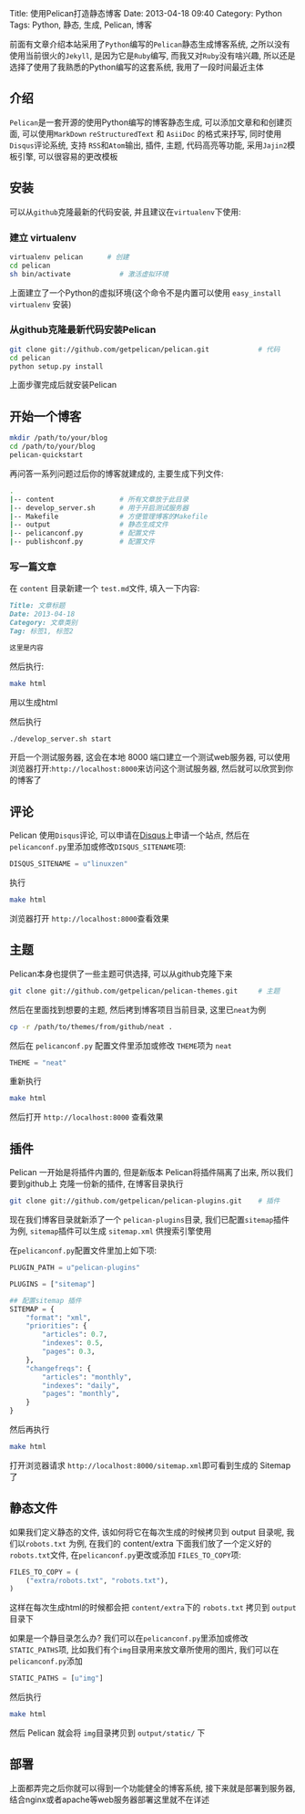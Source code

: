 Title: 使用Pelican打造静态博客
Date: 2013-04-18 09:40
Category: Python
Tags: Python, 静态, 生成, Pelican, 博客

前面有文章介绍本站采用了`Python`编写的`Pelican`静态生成博客系统, 之所以没有使用当前很火的`Jekyll`, 是因为它是`Ruby`编写, 而我又对`Ruby`没有啥兴趣, 所以还是选择了使用了我熟悉的Python编写的这套系统, 我用了一段时间最近主体

## 介绍
`Pelican`是一套开源的使用Python编写的博客静态生成, 可以添加文章和和创建页面, 可以使用`MarkDown` `reStructuredText` 和 `AsiiDoc` 的格式来抒写, 同时使用 `Disqus`评论系统, 支持 `RSS`和`Atom`输出, 插件, 主题, 代码高亮等功能, 采用`Jajin2`模板引擎, 可以很容易的更改模板

## 安装
可以从`github`克隆最新的代码安装, 并且建议在`virtualenv`下使用:

### 建立 virtualenv
```bash
virtualenv pelican      # 创建
cd pelican
sh bin/activate            # 激活虚拟环境
```
上面建立了一个Python的虚拟环境(这个命令不是内置可以使用 `easy_install virtualenv` 安装)

### 从github克隆最新代码安装Pelican
```bash
git clone git://github.com/getpelican/pelican.git            # 代码
cd pelican
python setup.py install
```
上面步骤完成后就安装Pelican

## 开始一个博客
```bash
mkdir /path/to/your/blog
cd /path/to/your/blog
pelican-quickstart
```
再问答一系列问题过后你的博客就建成的, 主要生成下列文件:
```bash
.
|-- content                # 所有文章放于此目录
|-- develop_server.sh      # 用于开启测试服务器
|-- Makefile               # 方便管理博客的Makefile
|-- output                 # 静态生成文件
|-- pelicanconf.py         # 配置文件
|-- publishconf.py         # 配置文件
```

### 写一篇文章
在 `content` 目录新建一个 `test.md`文件, 填入一下内容:
```md
Title: 文章标题
Date: 2013-04-18
Category: 文章类别
Tag: 标签1, 标签2

这里是内容
```
然后执行:
```bash
make html
```
用以生成html

然后执行
```bash
./develop_server.sh start
```
开启一个测试服务器, 这会在本地 8000 端口建立一个测试web服务器, 可以使用浏览器打开:`http://localhost:8000`来访问这个测试服务器, 然后就可以欣赏到你的博客了


## 评论
Pelican 使用`Disqus`评论, 可以申请在[Disqus](https://disqus.com/)上申请一个站点, 然后在`pelicanconf.py`里添加或修改`DISQUS_SITENAME`项:
```python
DISQUS_SITENAME = u"linuxzen"
```
执行
```bash
make html
```
浏览器打开 `http://localhost:8000`查看效果

## 主题
Pelican本身也提供了一些主题可供选择, 可以从github克隆下来
```bash
git clone git://github.com/getpelican/pelican-themes.git     # 主题
```
然后在里面找到想要的主题, 然后拷到博客项目当前目录, 这里已`neat`为例
```bash
cp -r /path/to/themes/from/github/neat .
```
然后在 `pelicanconf.py` 配置文件里添加或修改 `THEME`项为 `neat`
```python
THEME = "neat"
```

重新执行 
```bash
make html
```
然后打开 `http://localhost:8000` 查看效果

## 插件
Pelican 一开始是将插件内置的, 但是新版本 Pelican将插件隔离了出来, 所以我们要到github上 克隆一份新的插件, 在博客目录执行
```bash
git clone git://github.com/getpelican/pelican-plugins.git    # 插件
```
现在我们博客目录就新添了一个 `pelican-plugins`目录, 我们已配置`sitemap`插件为例,
`sitemap`插件可以生成 `sitemap.xml` 供搜索引擎使用

在`pelicanconf.py`配置文件里加上如下项:
```python
PLUGIN_PATH = u"pelican-plugins"

PLUGINS = ["sitemap"]

## 配置sitemap 插件
SITEMAP = {
    "format": "xml",
    "priorities": {
        "articles": 0.7,
        "indexes": 0.5,
        "pages": 0.3,
    },
    "changefreqs": {
        "articles": "monthly",
        "indexes": "daily",
        "pages": "monthly",
    }
}
```

然后再执行
```bash
make html
```
打开浏览器请求 `http://localhost:8000/sitemap.xml`即可看到生成的 Sitemap 了

## 静态文件
如果我们定义静态的文件, 该如何将它在每次生成的时候拷贝到 output 目录呢, 我们以`robots.txt` 为例, 在我们的 content/extra 下面我们放了一个定义好的 `robots.txt`文件, 在`pelicanconf.py`更改或添加 `FILES_TO_COPY`项:
```python
FILES_TO_COPY = (
    ("extra/robots.txt", "robots.txt"),
)
```
这样在每次生成html的时候都会把 `content/extra`下的 `robots.txt` 拷贝到 `output`目录下

如果是一个静目录怎么办? 我们可以在`pelicanconf.py`里添加或修改 `STATIC_PATHS`项, 比如我们有个`img`目录用来放文章所使用的图片, 我们可以在`pelicanconf.py`添加
```python
STATIC_PATHS = [u"img"]
```

然后执行 
```bash
make html
```
然后 Pelican 就会将 `img`目录拷贝到 `output/static/` 下

## 部署
上面都弄完之后你就可以得到一个功能健全的博客系统, 接下来就是部署到服务器, 结合nginx或者apache等web服务器部署这里就不在详述
